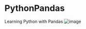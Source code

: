 # PythonPandas
Learning Python with Pandas
![image](https://github.com/ofuen/PythonPandas/assets/19554935/3817395d-cfe6-4d32-8201-a46fb835289a)

